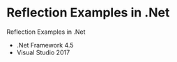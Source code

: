 # Reflection Examples in .Net
Reflection Examples in .Net

- .Net Framework 4.5
- Visual Studio 2017
